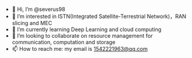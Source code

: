 - 👋 Hi, I’m @severus98
- 👀 I’m interested in ISTN(Integrated Satellite-Terrestrial Network)，RAN slicing and MEC
- 🌱 I’m currently learning Deep Learning and cloud computing 
- 💞️ I’m looking to collaborate on resource management for communication, computation and storage
- 📫 How to reach me: my email is 1542221963@qq.com

<!---
severus98/severus98 is a ✨ special ✨ repository because its `README.md` (this file) appears on your GitHub profile.
You can click the Preview link to take a look at your changes.
--->
